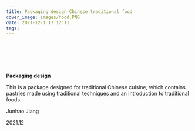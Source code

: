 ```yaml
---
title: Packaging design-Chinese traditional food
cover_image: images/food.PNG
date: 2021-12-1 17:12:11
tags:
---
```


<p style="text-align: center;">
<img alt="" src="https://s2.loli.net/2022/01/16/Vbxht6AcpKGZ19g.png" /></p>

<p style="text-align: center;">
<img alt="" src="https://s2.loli.net/2022/01/16/3RziXsp9dlgExVh.png"/></p>

<p style="text-align: center;">
<img alt="" src="https://s2.loli.net/2022/01/16/DAOHUtfxokB1Sij.png" /></p>

<p style="text-align: center;">
<img alt="" src="https://s2.loli.net/2022/01/16/TFWC4kIa5lnbsfp.png"  /></p>

<p style="text-align: center;">
<img alt="" src="https://s2.loli.net/2022/01/16/m7frLRvJgxnUP8F.png" /></p>

<p style="text-align: center;">
<img alt="" src="https://s2.loli.net/2022/01/16/5KG7OVedDxZaRUY.png" /></p>

**Packaging design**

This is a package designed for traditional Chinese cuisine, which contains pastries made using traditional techniques and an introduction to traditional foods.

Junhao Jiang 

2021.12


